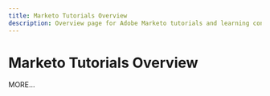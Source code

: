 ```yaml
---
title: Marketo Tutorials Overview
description: Overview page for Adobe Marketo tutorials and learning content.
---
```


# Marketo Tutorials Overview

MORE...

<!--
This is the landing page of the user guide. It should be the first list item in the TOC.md file.

See other user landing pages to get ideas.
-->
